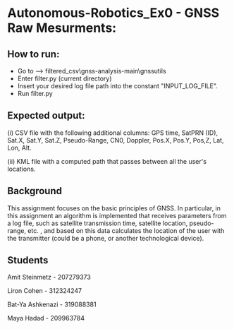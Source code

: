 # Autonomous-Robotics_Ex0 - GNSS Raw Mesurments:

## How to run:

* Go to --> filtered_csv\gnss-analysis-main\gnssutils 
* Enter filter.py (current directory)
* Insert your desired log file path into the constant "INPUT_LOG_FILE".
* Run filter.py

## Expected output:

(i) CSV file with the following additional columns: GPS time, SatPRN (ID), Sat.X, Sat.Y, Sat.Z, Pseudo-Range,
CN0, Doppler, Pos.X, Pos.Y, Pos,Z, Lat, Lon, Alt.

(ii) KML file with a computed path that passes between all the user's locations.
 

## Background

This assignment focuses on the basic principles of GNSS.
In particular, in this assignment an algorithm is implemented that receives parameters from a log file, 
such as satellite transmission time, satellite location, pseudo-range, etc. , 
and based on this data calculates the location of the user with the transmitter (could be a phone, or another technological device).

## Students

Amit Steinmetz - 207279373

Liron Cohen - 312324247

Bat-Ya Ashkenazi - 319088381

Maya Hadad - 209963784
